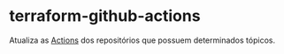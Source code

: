 # terraform-github-actions
Atualiza as [Actions](https://docs.github.com/en/actions/learn-github-actions/understanding-github-actions) dos repositórios que possuem determinados tópicos.  
